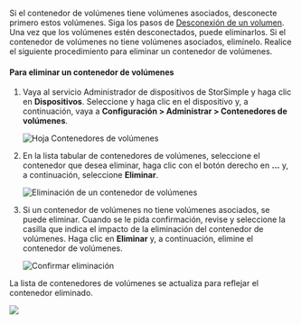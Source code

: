 <!--author=alkohli last changed: 01/13/17-->

Si el contenedor de volúmenes tiene volúmenes asociados, desconecte primero estos volúmenes. Siga los pasos de [Desconexión de un volumen](../articles/storsimple/storsimple-manage-volumes.md#take-a-volume-offline). Una vez que los volúmenes estén desconectados, puede eliminarlos. Si el contenedor de volúmenes no tiene volúmenes asociados, elimínelo. Realice el siguiente procedimiento para eliminar un contenedor de volúmenes.

#### Para eliminar un contenedor de volúmenes
<a id="to-delete-a-volume-container" class="xliff"></a>
1. Vaya al servicio Administrador de dispositivos de StorSimple y haga clic en **Dispositivos**. Seleccione y haga clic en el dispositivo y, a continuación, vaya a **Configuración > Administrar > Contenedores de volúmenes**.

    ![Hoja Contenedores de volúmenes](./media/storsimple-8000-create-volume-container/createvolumecontainer2.png)

2. En la lista tabular de contenedores de volúmenes, seleccione el contenedor que desea eliminar, haga clic con el botón derecho en **...**  y, a continuación, seleccione **Eliminar**.

    ![Eliminación de un contenedor de volúmenes](./media/storsimple-8000-delete-volume-container/deletevolumecontainer1.png)

3. Si un contenedor de volúmenes no tiene volúmenes asociados, se puede eliminar. Cuando se le pida confirmación, revise y seleccione la casilla que indica el impacto de la eliminación del contenedor de volúmenes. Haga clic en **Eliminar** y, a continuación, elimine el contenedor de volúmenes.

    ![Confirmar eliminación](./media/storsimple-8000-delete-volume-container/deletevolumecontainer2.png)

La lista de contenedores de volúmenes se actualiza para reflejar el contenedor eliminado.

![](./media/storsimple-8000-delete-volume-container/deletevolumecontainer5.png)



